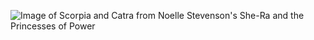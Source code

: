 ![Image of Scorpia and Catra from Noelle Stevenson's She-Ra and the Princesses of Power](https://i.redd.it/xzeian53brz41.jpg)
